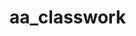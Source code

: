 # aa_classwork

        































































































































































